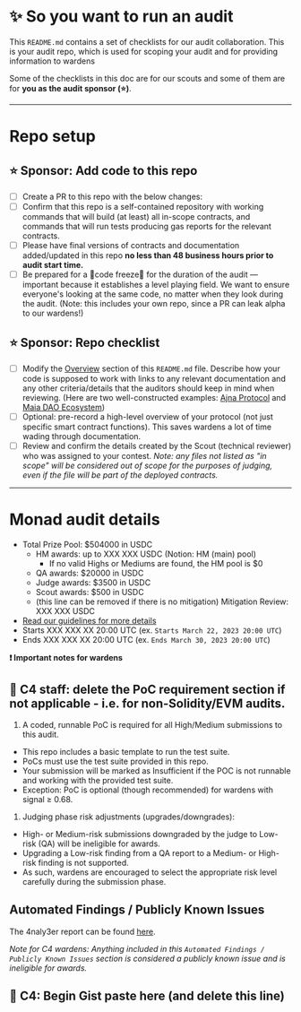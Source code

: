 # ✨ So you want to run an audit

This `README.md` contains a set of checklists for our audit collaboration. This is your audit repo, which is used for scoping your audit and for providing information to wardens

Some of the checklists in this doc are for our scouts and some of them are for **you as the audit sponsor (⭐️)**.

---

# Repo setup

## ⭐️ Sponsor: Add code to this repo

- [ ] Create a PR to this repo with the below changes:
- [ ] Confirm that this repo is a self-contained repository with working commands that will build (at least) all in-scope contracts, and commands that will run tests producing gas reports for the relevant contracts.
- [ ] Please have final versions of contracts and documentation added/updated in this repo **no less than 48 business hours prior to audit start time.**
- [ ] Be prepared for a 🚨code freeze🚨 for the duration of the audit — important because it establishes a level playing field. We want to ensure everyone's looking at the same code, no matter when they look during the audit. (Note: this includes your own repo, since a PR can leak alpha to our wardens!)

## ⭐️ Sponsor: Repo checklist

- [ ] Modify the [Overview](#overview) section of this `README.md` file. Describe how your code is supposed to work with links to any relevant documentation and any other criteria/details that the auditors should keep in mind when reviewing. (Here are two well-constructed examples: [Ajna Protocol](https://github.com/code-423n4/2023-05-ajna) and [Maia DAO Ecosystem](https://github.com/code-423n4/2023-05-maia))
- [ ] Optional: pre-record a high-level overview of your protocol (not just specific smart contract functions). This saves wardens a lot of time wading through documentation.
- [ ] Review and confirm the details created by the Scout (technical reviewer) who was assigned to your contest. *Note: any files not listed as "in scope" will be considered out of scope for the purposes of judging, even if the file will be part of the deployed contracts.*  

---

# Monad audit details
- Total Prize Pool: $504000 in USDC
  - HM awards: up to XXX XXX USDC (Notion: HM (main) pool)
    - If no valid Highs or Mediums are found, the HM pool is $0 
  - QA awards: $20000 in USDC
  - Judge awards: $3500 in USDC
  - Scout awards: $500 in USDC
  - (this line can be removed if there is no mitigation) Mitigation Review: XXX XXX USDC
- [Read our guidelines for more details](https://docs.code4rena.com/competitions)
- Starts XXX XXX XX 20:00 UTC (ex. `Starts March 22, 2023 20:00 UTC`)
- Ends XXX XXX XX 20:00 UTC (ex. `Ends March 30, 2023 20:00 UTC`)

**❗ Important notes for wardens** 
## 🐺 C4 staff: delete the PoC requirement section if not applicable - i.e. for non-Solidity/EVM audits.
1. A coded, runnable PoC is required for all High/Medium submissions to this audit. 
  - This repo includes a basic template to run the test suite.
  - PoCs must use the test suite provided in this repo.
  - Your submission will be marked as Insufficient if the POC is not runnable and working with the provided test suite.
  - Exception: PoC is optional (though recommended) for wardens with signal ≥ 0.68.
1. Judging phase risk adjustments (upgrades/downgrades):
  - High- or Medium-risk submissions downgraded by the judge to Low-risk (QA) will be ineligible for awards.
  - Upgrading a Low-risk finding from a QA report to a Medium- or High-risk finding is not supported.
  - As such, wardens are encouraged to select the appropriate risk level carefully during the submission phase.

## Automated Findings / Publicly Known Issues

The 4naly3er report can be found [here](https://github.com/code-423n4/2025-09-monad/blob/main/4naly3er-report.md).

_Note for C4 wardens: Anything included in this `Automated Findings / Publicly Known Issues` section is considered a publicly known issue and is ineligible for awards._
## 🐺 C4: Begin Gist paste here (and delete this line)



